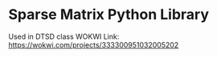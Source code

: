 # Sparse Matrix Python Library

Used in DTSD class
WOKWI Link:
https://wokwi.com/projects/333300951032005202
